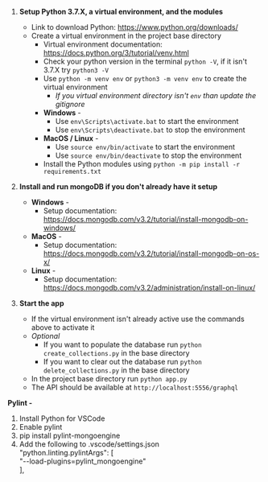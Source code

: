 1. **Setup Python 3.7.X, a virtual environment, and the modules**
    * Link to download Python: https://www.python.org/downloads/
    * Create a virtual environment in the project base directory
        * Virtual environment documentation: https://docs.python.org/3/tutorial/venv.html
        * Check your python version in the terminal `python -V`, if it isn't 3.7.X try `python3 -V`
        * Use `python -m venv env` or `python3 -m venv env` to create the virtual environment
            * *If you virtual environment directory isn't `env` than update the gitignore*
        * **Windows** -
            * Use `env\Scripts\activate.bat` to start the environment
            * Use `env\Scripts\deactivate.bat` to stop the environment
        * **MacOS / Linux** -
            * Use `source env/bin/activate` to start the environment
            * Use  `source env/bin/deactivate` to stop the environment
        * Install the Python modules using `python -m pip install -r requirements.txt`

2. **Install and run mongoDB if you don't already have it setup**
    * **Windows** -
        * Setup documentation: https://docs.mongodb.com/v3.2/tutorial/install-mongodb-on-windows/
    * **MacOS** -
        * Setup documentation: https://docs.mongodb.com/v3.2/tutorial/install-mongodb-on-os-x/
    * **Linux** -
        * Setup documentation: https://docs.mongodb.com/v3.2/administration/install-on-linux/

4. **Start the app**
    * If the virtual environment isn't already active use the commands above to activate it
    * *Optional*
        * If you want to populate the database run `python create_collections.py` in the base directory
        * If you want to clear out the database run `python delete_collections.py` in the base directory
    * In the project base directory run `python app.py`
    * The API should be available at `http://localhost:5556/graphql`


**Pylint -**
1. Install Python for VSCode
2. Enable pylint
3. pip install pylint-mongoengine
4. Add the following to .vscode/settings.json<br/>
    "python.linting.pylintArgs": [<br/>
        "--load-plugins=pylint_mongoengine"<br/>
    ],<br/>
